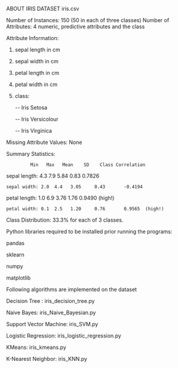 ABOUT IRIS DATASET iris.csv


Number of Instances: 150 (50 in each of three classes)
Number of Attributes: 4 numeric, predictive attributes and the class

Attribute Information:
   1. sepal length in cm
   2. sepal width in cm
   3. petal length in cm
   4. petal width in cm
   5. class:
   
      -- Iris Setosa
      
      -- Iris Versicolour
      
      -- Iris Virginica

Missing Attribute Values: None

Summary Statistics:

	         Min   Max   Mean    SD    Class Correlation
		 
   sepal length: 4.3   7.9   5.84    0.83    	0.7826 
   
    sepal width: 2.0  4.4   3.05     0.43   	-0.4194
    
   petal length: 1.0  6.9   3.76     1.76    	0.9490  (high!)
   
    petal width: 0.1  2.5   1.20     0.76    	0.9565  (high!)

Class Distribution: 33.3% for each of 3 classes.

Python libraries required to be installed prior running the programs:

pandas

sklearn

numpy

matplotlib

Following algorithms are implemented on the dataset

Decision Tree : iris_decision_tree.py

Naive Bayes: iris_Naive_Bayesian.py

Support Vector Machine: iris_SVM.py

Logistic Regression: iris_logistic_regression.py

KMeans: iris_kmeans.py

K-Nearest Neighbor: iris_KNN.py
